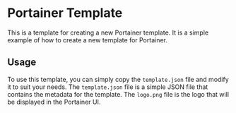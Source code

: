 # Portainer Template

This is a template for creating a new Portainer template. It is a simple example of how to create a new template for Portainer.

## Usage

To use this template, you can simply copy the `template.json` file and modify it to suit your needs. The `template.json` file is a simple JSON file that contains the metadata for the template. The `logo.png` file is the logo that will be displayed in the Portainer UI.